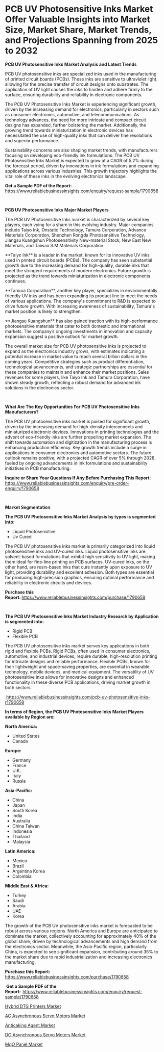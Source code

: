 <p><h1>PCB UV Photosensitive Inks Market Offer Valuable Insights into Market Size, Market Share, Market Trends, and Projections Spanning from 2025 to 2032</h1></p><p><strong>PCB UV Photosensitive Inks Market Analysis and Latest Trends</strong></p>
<p><p>PCB UV photosensitive inks are specialized inks used in the manufacturing of printed circuit boards (PCBs). These inks are sensitive to ultraviolet light, allowing for the precise transfer of circuit designs onto substrates. The application of UV light causes the inks to harden and adhere firmly to the surface, ensuring durability and reliability in electronic components.</p><p>The PCB UV Photosensitive Inks Market is experiencing significant growth, driven by the increasing demand for electronics, particularly in sectors such as consumer electronics, automotive, and telecommunications. As technology advances, the need for more intricate and compact circuit designs has expanded, further bolstering the market. Additionally, the growing trend towards miniaturization in electronic devices has necessitated the use of high-quality inks that can deliver fine resolutions and superior performance.</p><p>Sustainability concerns are also shaping market trends, with manufacturers focusing on developing eco-friendly ink formulations. The PCB UV Photosensitive Inks Market is expected to grow at a CAGR of 5.2% during the forecast period, driven by innovations in ink formulations and expanding applications across various industries. This growth trajectory highlights the vital role of these inks in the evolving electronics landscape.</p></p>
<p><strong>Get a Sample PDF of the Report:&nbsp;</strong> <a href="https://www.reliablebusinessinsights.com/enquiry/request-sample/1790658?utm_campaign=1113&utm_medium=2&utm_source=Github&utm_content=ia&utm_term=01042025&utm_id=pcb-uv-photosensitive-inks">https://www.reliablebusinessinsights.com/enquiry/request-sample/1790658</a></p>
<p>&nbsp;</p>
<p><strong>PCB UV Photosensitive Inks Major Market Players</strong></p>
<p><p>The PCB UV Photosensitive Inks market is characterized by several key players, each vying for a share in this evolving industry. Major companies include Taiyo Ink, Onstatic Technology, Tamura Corporation, Advance Materials Corporation, Shenzhen Rongda Photosensitive Technology, Jiangsu Kuangshun Photosensitivity New-material Stock, New East New Materials, and Taiwan S.M Materials Corporation.</p><p>**Taiyo Ink** is a leader in the market, known for its innovative UV inks used in printed circuit boards (PCBs). The company has seen substantial growth due to the increasing demand for high-quality, durable inks that meet the stringent requirements of modern electronics. Future growth is projected as the trend towards miniaturization in electronic components continues.</p><p>**Tamura Corporation**, another key player, specializes in environmentally friendly UV inks and has been expanding its product line to meet the needs of various applications. The company's commitment to R&D is expected to drive future growth. With increasing awareness of sustainability, Tamura's market position is likely to strengthen.</p><p>**Jiangsu Kuangshun** has also gained traction with its high-performance photosensitive materials that cater to both domestic and international markets. The company’s ongoing investments in innovation and capacity expansion suggest a positive outlook for market growth.</p><p>The overall market size for PCB UV photosensitive inks is projected to expand as the electronics industry grows, with estimates indicating a potential increase in market value to reach several billion dollars in the coming years. Competitive strategies such as product differentiation, technological advancements, and strategic partnerships are essential for these companies to maintain and enhance their market positions. Sales revenues for some players, like Taiyo Ink and Tamura Corporation, have shown steady growth, reflecting a robust demand for advanced ink solutions in the electronics sector.</p></p>
<p>&nbsp;</p>
<p><strong>What Are The Key Opportunities For PCB UV Photosensitive Inks Manufacturers?</strong></p>
<p><p>The PCB UV photosensitive inks market is poised for significant growth, driven by the increasing demand for high-density interconnects and miniaturized electronic devices. Innovations in printing technologies and the advent of eco-friendly inks are further propelling market expansion. The shift towards automation and digitization in the manufacturing process is enhancing production efficiency. Key growth trends include a surge in applications in consumer electronics and automotive sectors. The future outlook remains positive, with a projected CAGR of over 5% through 2028, fueled by ongoing advancements in ink formulations and sustainability initiatives in PCB manufacturing.</p></p>
<p><strong>Inquire or Share Your Questions If Any Before Purchasing This Report:</strong> <a href="https://www.reliablebusinessinsights.com/enquiry/pre-order-enquiry/1790658?utm_campaign=1113&utm_medium=2&utm_source=Github&utm_content=ia&utm_term=01042025&utm_id=pcb-uv-photosensitive-inks">https://www.reliablebusinessinsights.com/enquiry/pre-order-enquiry/1790658</a></p>
<p>&nbsp;</p>
<p><strong>Market Segmentation</strong></p>
<p><strong>The PCB UV Photosensitive Inks Market Analysis by types is segmented into:</strong></p>
<p><ul><li>Liquid Photosensitive</li><li>Uv Cured</li></ul></p>
<p><p>The PCB UV photosensitive inks market is primarily categorized into liquid photosensitive inks and UV-cured inks. Liquid photosensitive inks are solvent-based formulations that exhibit high sensitivity to UV light, making them ideal for fine-line printing on PCB surfaces. UV-cured inks, on the other hand, are resin-based inks that cure instantly upon exposure to UV light, providing durability and excellent adhesion. Both types are essential for producing high-precision graphics, ensuring optimal performance and reliability in electronic circuits and devices.</p></p>
<p><strong>Purchase this Report:&nbsp;</strong><a href="https://www.reliablebusinessinsights.com/purchase/1790658?utm_campaign=1113&utm_medium=2&utm_source=Github&utm_content=ia&utm_term=01042025&utm_id=pcb-uv-photosensitive-inks">https://www.reliablebusinessinsights.com/purchase/1790658</a></p>
<p>&nbsp;</p>
<p><strong>The PCB UV Photosensitive Inks Market Industry Research by Application is segmented into:</strong></p>
<p><ul><li>Rigid PCB</li><li>Flexible PCB</li></ul></p>
<p><p>The PCB UV photosensitive inks market serves key applications in both rigid and flexible PCBs. Rigid PCBs, often used in consumer electronics, automotive, and industrial devices, require durable, high-resolution printing for intricate designs and reliable performance. Flexible PCBs, known for their lightweight and space-saving properties, are essential in wearable technology, mobile devices, and medical equipment. The versatility of UV photosensitive inks allows for innovative designs and enhanced functionality in these diverse PCB applications, driving market growth in both sectors.</p></p>
<p><a href="https://www.reliablebusinessinsights.com/pcb-uv-photosensitive-inks-r1790658?utm_campaign=1113&utm_medium=2&utm_source=Github&utm_content=ia&utm_term=01042025&utm_id=pcb-uv-photosensitive-inks">&nbsp;https://www.reliablebusinessinsights.com/pcb-uv-photosensitive-inks-r1790658</a></p>
<p><strong>In terms of Region, the PCB UV Photosensitive Inks Market Players available by Region are:</strong></p>
<p>
    <p> <strong> North America: </strong>
        <ul>
            <li>United States</li>
            <li>Canada</li>
        </ul>
        </p> 
    <p> <strong> Europe: </strong>
        <ul>
            <li>Germany</li>
            <li>France</li>
            <li>U.K.</li>
            <li>Italy</li>
            <li>Russia</li>
        </ul>
        </p> 
    <p> <strong> Asia-Pacific: </strong>
        <ul>
            <li>China</li>
            <li>Japan</li>
            <li>South Korea</li>
            <li>India</li>
            <li>Australia</li>
            <li>China Taiwan</li>
            <li>Indonesia</li>
            <li>Thailand</li>
            <li>Malaysia</li>
        </ul>
        </p> 
    <p> <strong> Latin America: </strong>
        <ul>
            <li>Mexico</li>
            <li>Brazil</li>
            <li>Argentina Korea</li>
            <li>Colombia</li>
        </ul>
        </p> 
    <p> <strong> Middle East & Africa: </strong>
        <ul>
            <li>Turkey</li>
            <li>Saudi</li>
            <li>Arabia</li>
            <li>UAE</li>
            <li>Korea</li>
        </ul>
    </p>
    </p>
<p><p>The growth of the PCB UV photosensitive inks market is forecasted to be robust across various regions. North America and Europe are anticipated to dominate the market, collectively accounting for approximately 40% of the global share, driven by technological advancements and high demand from the electronics sector. Meanwhile, the Asia-Pacific region, particularly China, is expected to see significant expansion, contributing around 35% to the market share due to rapid industrialization and increasing electronics manufacturing.</p></p>
<p><strong>Purchase this Report: </strong><a href="https://www.reliablebusinessinsights.com/purchase/1790658?utm_campaign=1113&utm_medium=2&utm_source=Github&utm_content=ia&utm_term=01042025&utm_id=pcb-uv-photosensitive-inks">https://www.reliablebusinessinsights.com/purchase/1790658</a></p>
<p>&nbsp;<strong>Get a Sample PDF of the Report:&nbsp;&nbsp;</strong><a href="https://www.reliablebusinessinsights.com/enquiry/request-sample/1790658?utm_campaign=1113&utm_medium=2&utm_source=Github&utm_content=ia&utm_term=01042025&utm_id=pcb-uv-photosensitive-inks">https://www.reliablebusinessinsights.com/enquiry/request-sample/1790658</a></p>
<p><strong></strong></p>
<p><p><a href="https://www.linkedin.com/pulse/detailed-analysis-hybrid-dtg-printers-market-growth-from-2025-2032-eh9xe?utm_campaign=1113&utm_medium=2&utm_source=Github&utm_content=ia&utm_term=01042025&utm_id=pcb-uv-photosensitive-inks">Hybrid DTG Printers Market</a></p><p><a href="https://www.linkedin.com/pulse/projecting-ac-asynchronous-servo-motors-markets-rapid-growthwith-uepge?utm_campaign=1113&utm_medium=2&utm_source=Github&utm_content=ia&utm_term=01042025&utm_id=pcb-uv-photosensitive-inks">AC Asynchronous Servo Motors Market</a></p><p><a href="https://github.com/sarialahipff/Market-Research-Report-List-1/blob/main/anticaking-agent-market.md?utm_campaign=1113&utm_medium=2&utm_source=Github&utm_content=ia&utm_term=01042025&utm_id=pcb-uv-photosensitive-inks">Anticaking Agent Market</a></p><p><a href="https://www.linkedin.com/pulse/whats-driving-dc-asynchronous-servo-motors-market-2025-2032-kz4le?utm_campaign=1113&utm_medium=2&utm_source=Github&utm_content=ia&utm_term=01042025&utm_id=pcb-uv-photosensitive-inks">DC Asynchronous Servo Motors Market</a></p><p><a href="https://github.com/seemagarbeha/Market-Research-Report-List-1/blob/main/mgo-panel-market.md?utm_campaign=1113&utm_medium=2&utm_source=Github&utm_content=ia&utm_term=01042025&utm_id=pcb-uv-photosensitive-inks">MgO Panel Market</a></p></p>